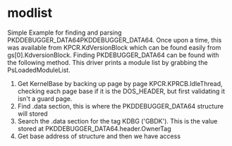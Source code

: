 # modlist
Simple Example for finding and parsing PKDDEBUGGER_DATA64PKDDEBUGGER_DATA64. Once upon a time, this was available from KPCR.KdVersionBlock which can be found easily from gs[0].KdversionBlock. Finding PKDEBUGGER_DATA64 can be found with the following method. This driver prints a module list by grabbing the PsLoadedModuleList.

1. Get KernelBase by backing up page by page KPCR.KPRCB.IdleThread, checking each page base if it is the DOS_HEADER, but first validating it isn't a guard page.
2. Find .data section, this is where the PKDDEBUGGER_DATA64 structure will stored
3. Search the .data section for the tag KDBG ('GBDK'). This is the value stored at PKDDEBUGGER_DATA64.header.OwnerTag
4. Get base address of structure and then we have access